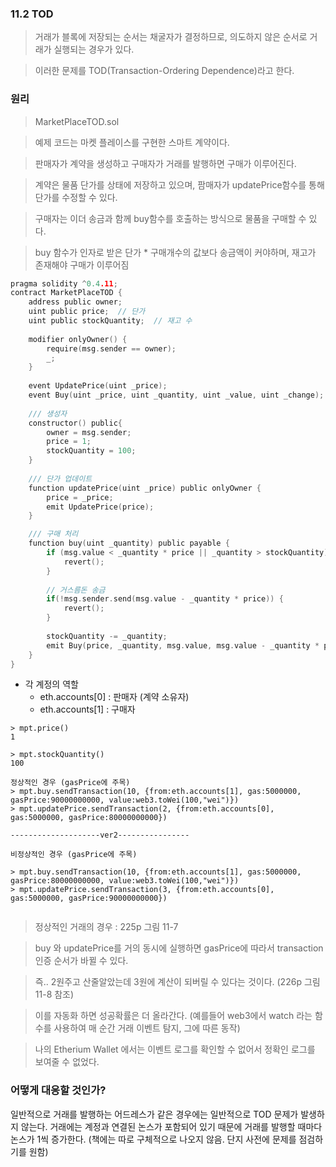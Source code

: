 ### 11.2 TOD
> 거래가 블록에 저장되는 순서는 채굴자가 결정하므로, 의도하지 않은 순서로 거래가 실행되는 경우가 있다.

> 이러한 문제를 TOD(Transaction-Ordering Dependence)라고 한다.

### 원리
> MarketPlaceTOD.sol

> 예제 코드는 마켓 플레이스를 구현한 스마트 계약이다.

> 판매자가 계약을 생성하고 구매자가 거래를 발행하면 구매가 이루어진다.

> 계약은 물품 단가를 상태에 저장하고 있으며, 팜매자가 updatePrice함수를 통해 단가를 수정할 수 있다.

> 구매자는 이더 송금과 함께 buy함수를 호출하는 방식으로 물품을 구매할 수 있다.

> buy 함수가 인자로 받은 단가 * 구매개수의 값보다 송금액이 커야하며, 재고가 존재해야 구매가 이루어짐

```c
pragma solidity ^0.4.11;
contract MarketPlaceTOD {
	address public owner;
	uint public price;	// 단가
	uint public stockQuantity;	// 재고 수
	
	modifier onlyOwner() {
		require(msg.sender == owner);
		_;
	}
	
	event UpdatePrice(uint _price);
	event Buy(uint _price, uint _quantity, uint _value, uint _change);
	
	/// 생성자
	constructor() public{
		owner = msg.sender;
		price = 1;
		stockQuantity = 100;
	}
	
	/// 단가 업데이트
	function updatePrice(uint _price) public onlyOwner {
		price = _price;
		emit UpdatePrice(price);
	}

	/// 구매 처리
	function buy(uint _quantity) public payable {
		if (msg.value < _quantity * price || _quantity > stockQuantity) {
			revert();
		}
		
		// 거스름돈 송금
		if(!msg.sender.send(msg.value - _quantity * price)) {
			revert();	
		}
		
		stockQuantity -= _quantity;
		emit Buy(price, _quantity, msg.value, msg.value - _quantity * price);
	}	
}
```

* 각 계정의 역할
  * eth.accounts[0] : 판매자 (계약 소유자)
  * eth.accounts[1] : 구매자
  
```
> mpt.price()
1

> mpt.stockQuantity()
100

정상적인 경우 (gasPrice에 주목)
> mpt.buy.sendTransaction(10, {from:eth.accounts[1], gas:5000000, gasPrice:90000000000, value:web3.toWei(100,"wei")})
> mpt.updatePrice.sendTransaction(2, {from:eth.accounts[0], gas:5000000, gasPrice:80000000000})

--------------------ver2----------------

비정상적인 경우 (gasPrice에 주목)

> mpt.buy.sendTransaction(10, {from:eth.accounts[1], gas:5000000, gasPrice:80000000000, value:web3.toWei(100,"wei")})
> mpt.updatePrice.sendTransaction(3, {from:eth.accounts[0], gas:5000000, gasPrice:90000000000})
 
```
> 정상적인 거래의 경우 : 225p 그림 11-7

> buy 와 updatePrice를 거의 동시에 실행하면 gasPrice에 따라서 transaction 인증 순서가 바뀔 수 있다. 

> 즉.. 2원주고 산줄알았는데 3원에 계산이 되버릴 수 있다는 것이다. (226p 그림 11-8 참조)

> 이를 자동화 하면 성공확률은 더 올라간다. (예를들어 web3에서 watch 라는 함수를 사용하여 매 순간 거래 이벤트 탐지, 그에 따른 동작)

> 나의 Etherium Wallet 에서는 이벤트 로그를 확인할 수 없어서 정확인 로그를 보여줄 수 없었다.

### 어떻게 대응할 것인가?
일반적으로 거래를 발행하는 어드레스가 같은 경우에는 일반적으로 TOD 문제가 발생하지 않는다.
거래에는 계정과 연결된 논스가 포함되어 있기 때문에 거래를 발행할 때마다 논스가 1씩 증가한다.
(책에는 따로 구체적으로 나오지 않음. 단지 사전에 문제를 점검하기를 원함)
